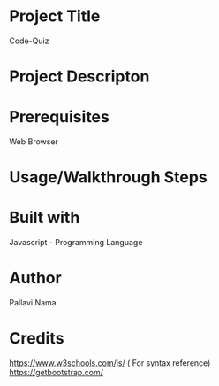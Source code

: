 # Project Title
Code-Quiz

# Project Descripton

# Prerequisites
Web Browser

# Usage/Walkthrough Steps

# Built with
Javascript - Programming Language

# Author    
Pallavi Nama

# Credits
https://www.w3schools.com/js/ ( For syntax reference)
https://getbootstrap.com/
